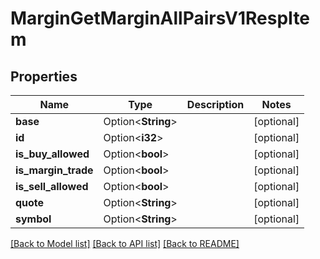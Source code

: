 # MarginGetMarginAllPairsV1RespItem

## Properties

Name | Type | Description | Notes
------------ | ------------- | ------------- | -------------
**base** | Option<**String**> |  | [optional]
**id** | Option<**i32**> |  | [optional]
**is_buy_allowed** | Option<**bool**> |  | [optional]
**is_margin_trade** | Option<**bool**> |  | [optional]
**is_sell_allowed** | Option<**bool**> |  | [optional]
**quote** | Option<**String**> |  | [optional]
**symbol** | Option<**String**> |  | [optional]

[[Back to Model list]](../README.md#documentation-for-models) [[Back to API list]](../README.md#documentation-for-api-endpoints) [[Back to README]](../README.md)



